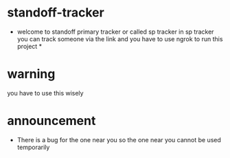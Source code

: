 # standoff-tracker
* welcome to standoff primary tracker or called sp tracker in sp tracker you can track someone
via the link and you have to use ngrok to run this project *

# warning
you have to use this wisely

# announcement

* There is a bug for the one near you so the one near you cannot be used temporarily
